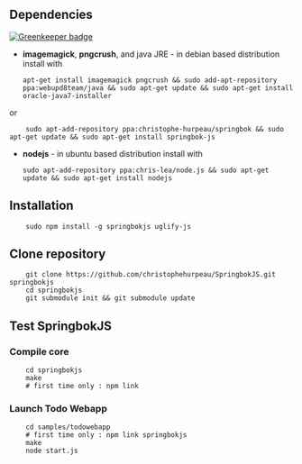 ## Dependencies

[![Greenkeeper badge](https://badges.greenkeeper.io/christophehurpeau/SpringbokJS.svg)](https://greenkeeper.io/)

  * **imagemagick**, **pngcrush**, and java JRE - in debian based distribution install with
  
        apt-get install imagemagick pngcrush && sudo add-apt-repository ppa:webupd8team/java && sudo apt-get update && sudo apt-get install oracle-java7-installer
  
  or
  
        sudo apt-add-repository ppa:christophe-hurpeau/springbok && sudo apt-get update && sudo apt-get install springbok-js

  * **nodejs** - in ubuntu based distribution install with

        sudo apt-add-repository ppa:chris-lea/node.js && sudo apt-get update && sudo apt-get install nodejs

## Installation

        sudo npm install -g springbokjs uglify-js

## Clone repository

        git clone https://github.com/christophehurpeau/SpringbokJS.git springbokjs
        cd springbokjs
        git submodule init && git submodule update

## Test SpringbokJS

### Compile core

        cd springbokjs
        make
        # first time only : npm link

### Launch Todo Webapp

        cd samples/todowebapp
        # first time only : npm link springbokjs
        make
        node start.js
        
